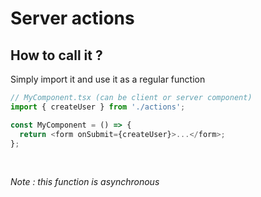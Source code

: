<!-- .slide: class="two-column with-code " -->

# Server actions

## How to call it ?

Simply import it and use it as a regular function <br/>

```js
// MyComponent.tsx (can be client or server component)
import { createUser } from './actions';

const MyComponent = () => {
  return <form onSubmit={createUser}>...</form>;
};
```

<br/>

_Note : this function is asynchronous_
